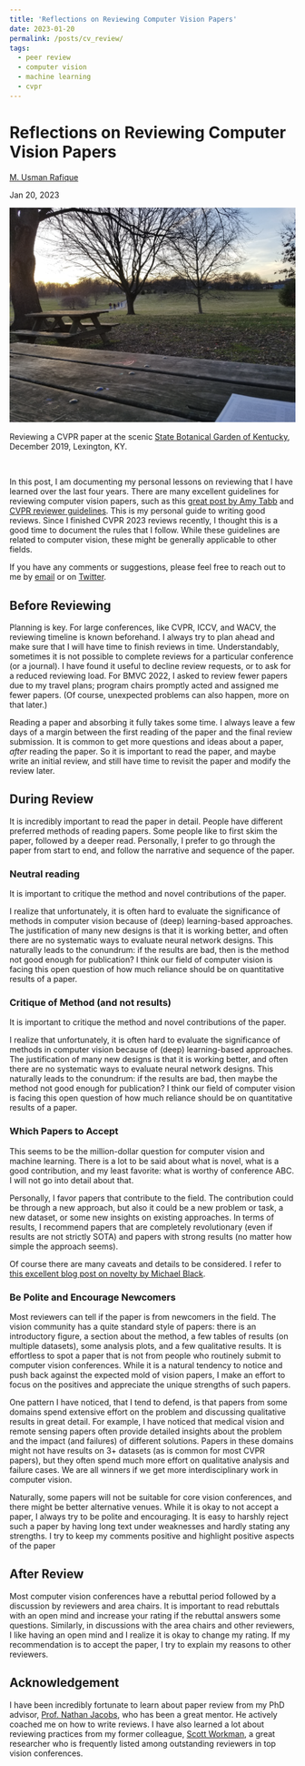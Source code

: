 ```yaml
---
title: 'Reflections on Reviewing Computer Vision Papers'
date: 2023-01-20
permalink: /posts/cv_review/
tags:
  - peer review
  - computer vision
  - machine learning
  - cvpr
---
```


# Reflections on Reviewing Computer Vision Papers

[M. Usman Rafique](urafique.com/)

Jan 20, 2023


<img src="/images/blog_2023_1_2.png" alt="A picture of a garden with two benches, a paper can be seen in a corner" width="700"/>

Reviewing a CVPR paper at the scenic [State Botanical Garden of Kentucky](http://arboretum.ca.uky.edu/), December 2019, Lexington, KY.

&nbsp;

In this post, I am documenting my personal lessons on reviewing that I have learned over the last four years. There are many excellent guidelines for reviewing computer vision papers, such as this [great post by Amy Tabb](https://amytabb.com/tips/2019/06/09/how-to-review/) and [CVPR reviewer guidelines](https://cvpr.thecvf.com/Conferences/2023/ReviewerGuidelines). This is my personal guide to writing good reviews. Since I finished CVPR 2023 reviews recently, I thought this is a good time to document the rules that I follow. While these guidelines are related to computer vision, these might be generally applicable to other fields.

If you have any comments or suggestions, please feel free to reach out to me by [email](mailto:usman.rafique@uky.edu) or on [Twitter](https://twitter.com/m_usmanrafique).

## Before Reviewing

Planning is key. For large conferences, like CVPR, ICCV, and WACV, the reviewing timeline is known beforehand. I always try to plan ahead and make sure that I will have time to finish reviews in time. Understandably, sometimes it is not possible to complete reviews for a particular conference (or a journal). I have found it useful to decline review requests, or to ask for a reduced reviewing load. For BMVC 2022, I asked to review fewer papers due to my travel plans; program chairs promptly acted and assigned me fewer papers. (Of course, unexpected problems can also happen, more on that later.)

Reading a paper and absorbing it fully takes some time. I always leave a few days of a margin between the first reading of the paper and the final review submission. It is common to get more questions and ideas about a paper, *after* reading the paper. So it is important to read the paper, and maybe write an initial review, and still have time to revisit the paper and modify the review later.

## During Review

It is incredibly important to read the paper in detail. People have different preferred methods of reading papers. Some people like to first skim the paper, followed by a deeper read. Personally, I prefer to go through the paper from start to end, and follow the narrative and sequence of the paper.

### Neutral reading

It is important to critique the method and novel contributions of the paper.

I realize that unfortunately, it is often hard to evaluate the significance of methods in computer vision because of (deep) learning-based approaches. The justification of many new designs is that it is working better, and often there are no systematic ways to evaluate neural network designs. This naturally leads to the conundrum: if the results are bad, then is the method not good enough for publication? I think our field of computer vision is facing this open question of how much reliance should be on quantitative results of a paper.

### Critique of Method (and not results)

It is important to critique the method and novel contributions of the paper.

I realize that unfortunately, it is often hard to evaluate the significance of methods in computer vision because of (deep) learning-based approaches. The justification of many new designs is that it is working better, and often there are no systematic ways to evaluate neural network designs. This naturally leads to the conundrum: if the results are bad, then maybe the method not good enough for publication? I think our field of computer vision is facing this open question of how much reliance should be on quantitative results of a paper.

### Which Papers to Accept
This seems to be the million-dollar question for computer vision and machine learning. There is a lot to be said about what is novel, what is a good contribution, and my least favorite: what is worthy of conference ABC. I will not go into detail about that. 

Personally, I favor papers that contribute to the field. The contribution could be through a new approach, but also it could be a new problem or task, a new dataset, or some new insights on existing approaches. In terms of results, I recommend papers that are completely revolutionary (even if results are not strictly SOTA) and papers with strong results (no matter how simple the approach seems).

Of course there are many caveats and details to be considered. I refer to [this excellent blog post on novelty by Michael Black](https://medium.com/@black_51980/novelty-in-science-8f1fd1a0a143).

### Be Polite and Encourage Newcomers
Most reviewers can tell if the paper is from newcomers in the field. The vision community has a quite standard style of papers: there is an introductory figure, a section about the method, a few tables of results (on multiple datasets), some analysis plots, and a few qualitative results. It is effortless to spot a paper that is not from people who routinely submit to computer vision conferences. While it is a natural tendency to notice and push back against the expected mold of vision papers, I make an effort to focus on the positives and appreciate the unique strengths of such papers.

One pattern I have noticed, that I tend to defend, is that papers from some domains spend extensive effort on the problem and discussing qualitative results in great detail. For example, I have noticed that medical vision and remote sensing papers often provide detailed insights about the problem and the impact (and failures) of different solutions. Papers in these domains might not have results on 3+ datasets (as is common for most CVPR papers), but they often spend much more effort on qualitative analysis and failure cases. We are all winners if we get more interdisciplinary work in computer vision.

Naturally, some papers will not be suitable for core vision conferences, and there might be better alternative venues. While it is okay to not accept a paper, I always try to be polite and encouraging. It is easy to harshly reject such a paper by having long text under weaknesses and hardly stating any strengths. I try to keep my comments positive and highlight positive aspects of the paper 

## After Review
Most computer vision conferences have a rebuttal period followed by a discussion by reviewers and area chairs. It is important to read rebuttals with an open mind and increase your rating if the rebuttal answers some questions. Similarly, in discussions with the area chairs and other reviewers, I like having an open mind and I realize it is okay to change my rating. If my recommendation is to accept the paper, I try to explain my reasons to other reviewers.

## Acknowledgement
I have been incredibly fortunate to learn about paper review from my PhD advisor, [Prof. Nathan Jacobs](https://jacobsn.github.io/), who has been a great mentor. He actively coached me on how to write reviews. I have also learned a lot about reviewing practices from my former colleague, [Scott Workman](http://cs.uky.edu/~scott/), a great researcher who is frequently listed among outstanding reviewers in top vision conferences.

